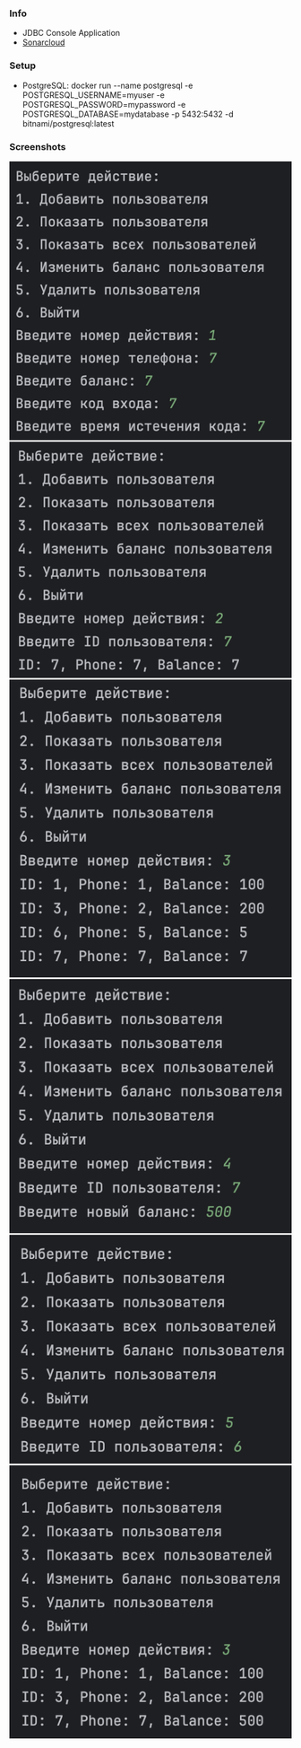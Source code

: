 ### Info
- JDBC Console Application
- [Sonarcloud](https://sonarcloud.io/summary/overall?id=Intzer_bsuir-ciir-java&branch=main)

### Setup
- PostgreSQL: docker run --name postgresql -e POSTGRESQL_USERNAME=myuser -e POSTGRESQL_PASSWORD=mypassword -e POSTGRESQL_DATABASE=mydatabase -p 5432:5432 -d bitnami/postgresql:latest

### Screenshots
![screen1](https://github.com/intzer/bsuir-ciir-java/blob/jdbc/s1.png?raw=true)
![screen2](https://github.com/intzer/bsuir-ciir-java/blob/jdbc/s2.png?raw=true)
![screen3](https://github.com/intzer/bsuir-ciir-java/blob/jdbc/s3.png?raw=true)
![screen4](https://github.com/intzer/bsuir-ciir-java/blob/jdbc/s4.png?raw=true)
![screen5](https://github.com/intzer/bsuir-ciir-java/blob/jdbc/s5.png?raw=true)
![screen6](https://github.com/intzer/bsuir-ciir-java/blob/jdbc/s6.png?raw=true)